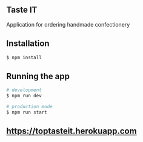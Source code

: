 ## Taste IT

Application for ordering handmade confectionery

## Installation

```bash
$ npm install
```

## Running the app

```bash
# development
$ npm run dev

# production mode
$ npm run start
```
## https://toptasteit.herokuapp.com
